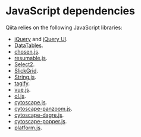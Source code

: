# JavaScript dependencies

Qiita relies on the following JavaScript libraries:

- [jQuery](http://jquery.com/) and [jQuery UI](http://jqueryui.com/).
- [DataTables](https://datatables.net/).
- [chosen.js](https://harvesthq.github.io/chosen/).
- [resumable.js](http://www.resumablejs.com/).
- [Select2](https://select2.org/).
- [SlickGrid](https://github.com/mleibman/SlickGrid).
- [String.js](https://github.com/jprichardson/string.js).
- [tagify](https://github.com/yairEO/tagify).
- [vue.js](https://vuejs.org).
- [ol.js](https://openlayers.org/).
- [cytoscape.js](https://github.com/cytoscape/cytoscape.js).
- [cytoscape-panzoom.js](https://github.com/cytoscape/cytoscape.js-panzoom).
- [cytoscape-dagre.js](https://github.com/cytoscape/cytoscape.js-dagre).
- [cytoscape-popper.js](https://github.com/cytoscape/cytoscape.js-popper).
- [platform.js](https://github.com/bestiejs/platform.js).
